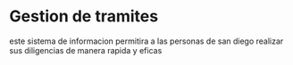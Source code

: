 # Gestion de tramites

este sistema de informacion permitira a las personas de san diego realizar sus diligencias de manera rapida y eficas
